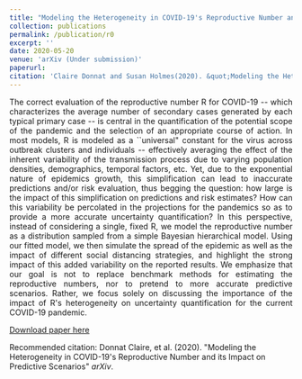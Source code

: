 ```yaml
---
title: "Modeling the Heterogeneity in COVID-19's Reproductive Number and its Impact on Predictive Scenarios"
collection: publications
permalink: /publication/r0
excerpt: ''
date: 2020-05-20
venue: 'arXiv (Under submission)'
paperurl: 
citation: 'Claire Donnat and Susan Holmes(2020). &quot;Modeling the Heterogeneity in COVID-19's Reproductive Number and its Impact on Predictive Scenarios&quot; <i>arXiv</i>.'
---
```


<p><div style="text-align: justify"> 
The correct evaluation of the reproductive number R for COVID-19 -- which characterizes the average number of secondary cases generated by each typical primary case -- is central in the quantification of the potential scope of the pandemic and the selection of an appropriate course of action. In most models, R is modeled as a ``universal" constant for the virus across outbreak clusters and individuals -- effectively averaging the effect of the inherent variability of the transmission process due to varying population densities, demographics, temporal factors, etc. Yet, due to the exponential nature of epidemics growth, this simplification can lead to inaccurate predictions and/or risk evaluation, thus begging the question: how large is the impact of this simplification on predictions and risk estimates? How can this variability be percolated in the projections for the pandemics so as to provide a more accurate uncertainty quantification? In this perspective, instead of considering a single, fixed R, we model the reproductive number as a distribution sampled from a simple Bayesian hierarchical model. Using our fitted model, we then simulate the spread of the epidemic as well as the impact of different social distancing strategies, and highlight the strong impact of this added variability on the reported results. We emphasize that our goal is not to replace benchmark methods for estimating the reproductive numbers, nor to pretend to more accurate predictive scenarios. Rather, we focus solely on discussing the importance of the impact of R's heterogeneity on uncertainty quantification for the current COVID-19 pandemic.

</div></p>


[Download paper here](http://donnate.github.io/files/r0.pdf)



Recommended citation: Donnat Claire, et al. (2020). "Modeling the Heterogeneity in COVID-19's Reproductive Number and its Impact on Predictive Scenarios" <i>arXiv</i>.